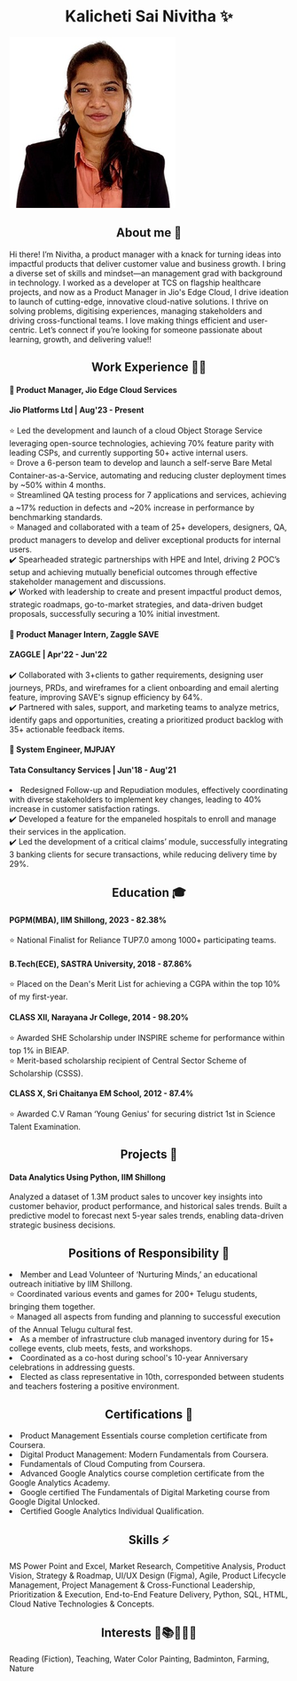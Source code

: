 <h1 align="center"> Kalicheti Sai Nivitha ✨</h1>

![screenshot](pictures/image.jpeg)


<h2 align="center"> About me 💫</h2>
Hi there! I’m Nivitha, a product manager with a knack for turning ideas into impactful products that deliver customer value and business growth. I bring a diverse set of skills and mindset—an management grad with background in technology. I worked as a developer at TCS on flagship healthcare projects, and now as a Product Manager in Jio's Edge Cloud, I drive ideation to launch of cutting-edge, innovative cloud-native solutions. 
I thrive on solving problems, digitising experiences, managing stakeholders and driving cross-functional teams. I love making things efficient and user-centric. Let’s connect if you’re looking for someone passionate about learning, growth, and delivering value!!

 
<h2 align="center"> Work Experience 👩‍💻</h2>

#### 🚀 Product Manager, Jio Edge Cloud Services                                    
<h4 align="left"> Jio Platforms Ltd | Aug'23 - Present</h4>
⭐ Led the development and launch of a cloud Object Storage Service leveraging open-source technologies, achieving 70% feature parity with leading CSPs, and currently supporting 50+ active internal users.<br>
⭐ Drove a 6-person team to develop and launch a self-serve Bare Metal Container-as-a-Service, automating and reducing cluster deployment times by ~50% within 4 months.<br>
⭐ Streamlined QA testing process for 7 applications and services, achieving a ~17% reduction in defects and ~20% increase in performance by benchmarking standards.<br>
⭐ Managed and collaborated with a team of 25+ developers, designers, QA, product managers to develop and deliver exceptional products for internal users.<br>
✔️ Spearheaded strategic partnerships with HPE and Intel, driving 2 POC’s setup and achieving mutually beneficial outcomes through effective stakeholder management and discussions.<br>
✔️ Worked with leadership to create and present impactful product demos, strategic roadmaps, go-to-market strategies, and data-driven budget proposals, successfully securing a 10% initial investment.<br>

#### 🚀 Product Manager Intern, Zaggle SAVE                                                             
<h4 align="left"> ZAGGLE | Apr'22 - Jun'22</h4>
✔️ Collaborated with 3+clients to gather requirements, designing user journeys, PRDs, and wireframes for a client onboarding and email alerting feature, improving SAVE's signup efficiency by 64%.<br>
✔️ Partnered with sales, support, and marketing teams to analyze metrics, identify gaps and opportunities, creating a prioritized product backlog with 35+ actionable feedback items.<br>

#### 🚀 System Engineer, MJPJAY                                                        
<h4 align="left"> Tata Consultancy Services | Jun'18 - Aug'21</h4>
<li>Redesigned Follow-up and Repudiation modules, effectively coordinating with diverse stakeholders to implement key changes, leading to 40% increase in customer satisfaction ratings.</li>
✔️ Developed a feature for the empaneled hospitals to enroll and manage their services in the application.<br>
✔️ Led the development of a critical claims’ module, successfully integrating 3 banking clients for secure transactions, while reducing delivery time by 29%.<br>


<h2 align="center"> Education 🎓</h2>

#### PGPM(MBA), IIM Shillong, 2023 - 82.38%
⭐ National Finalist for Reliance TUP7.0 among 1000+ participating teams.<br>
	 
#### B.Tech(ECE), SASTRA University, 2018 - 87.86%	 
⭐ Placed on the Dean's Merit List for achieving a CGPA within the top 10% of my first-year.<br>

#### CLASS XII, Narayana Jr College, 2014 - 98.20%
⭐ Awarded SHE Scholarship under INSPIRE scheme for performance within top 1% in BIEAP.<br>
⭐ Merit-based scholarship recipient of Central Sector Scheme of Scholarship (CSSS).<br>

#### CLASS X, Sri Chaitanya EM School, 2012 - 87.4%	
⭐ Awarded C.V Raman ‘Young Genius' for securing district 1st in Science Talent Examination.</li>


<h2 align="center"> Projects 📑</h2>

#### Data Analytics Using Python, IIM Shillong
Analyzed a dataset of 1.3M product sales to uncover key insights into customer behavior, product performance, and historical sales trends. Built a predictive model to forecast next 5-year sales trends, enabling data-driven strategic business decisions.

<h2 align="center"> Positions of Responsibility 🌈</h2>
<li>Member and Lead Volunteer of ‘Nurturing Minds,’ an educational outreach initiative by IIM Shillong.</li>
⭐ Coordinated various events and games for 200+ Telugu students, bringing them together.<br>
⭐ Managed all aspects from funding and planning to successful execution of the Annual Telugu cultural fest.<br>
<li>As a member of infrastructure club managed inventory during for 15+ college events, club meets, fests, and workshops.</li>
<li>Coordinated as a co-host during school's 10-year Anniversary celebrations in addressing guests.</li>
<li>Elected as class representative in 10th, corresponded between students and teachers fostering a positive environment.</li>

<h2 align="center"> Certifications 🔖</h2>
<li>Product Management Essentials course completion certificate from Coursera.</li>
<li>Digital Product Management: Modern Fundamentals from Coursera.</li>
<li>Fundamentals of Cloud Computing from Coursera.</li>
<li>Advanced Google Analytics course completion certificate from the Google Analytics Academy.</li>
<li>Google certified The Fundamentals of Digital Marketing course from Google Digital Unlocked.</li>
<li>Certified Google Analytics Individual Qualification.</li>


<h2 align="center"> Skills ⚡</h2>
MS Power Point and Excel, Market Research, Competitive Analysis, Product Vision, Strategy & Roadmap, UI/UX Design (Figma), Agile, Product Lifecycle Management, Project Management & Cross-Functional Leadership, Prioritization & Execution, End-to-End Feature Delivery, Python, SQL, HTML, Cloud Native Technologies & Concepts. 


<h2 align="center"> Interests 💖📚🎨🏸🌾</h2>
Reading (Fiction), Teaching, Water Color Painting, Badminton, Farming, Nature

